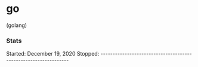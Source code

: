 # go

(golang)

### Stats

Started: December 19, 2020
Stopped: ----------------------------------------------------------------

